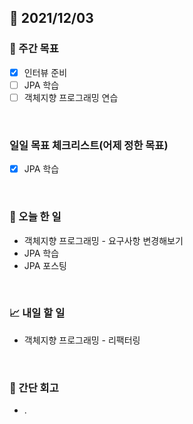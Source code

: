 ## 📅 2021/12/03


### 👏 주간 목표

- [x] 인터뷰 준비
- [ ] JPA 학습 
- [ ] 객체지향 프로그래밍 연습

<br/>

### 일일 목표 체크리스트(어제 정한 목표)

- [x] JPA 학습

<br/>

### 💯 오늘 한 일

- 객체지향 프로그래밍 - 요구사항 변경해보기
- JPA 학습
- JPA 포스팅

<br/>

### 📈 내일 할 일

- 객체지향 프로그래밍 - 리팩터링

<br/>

### 🤔 간단 회고

- .


